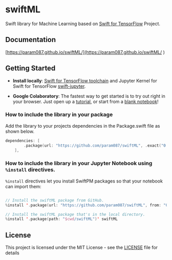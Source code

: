# swiftML

Swift library for Machine Learning based on [Swift for TensorFlow](https://github.com/tensorflow/swift) Project.


## Documentation
 [https://param087.github.io/swiftML/](https://param087.github.io/swiftML/ )



## Getting Started

 * **Install locally**: [Swift for TensorFlow toolchain](https://github.com/tensorflow/swift/blob/master/Installation.md) and Jupyter Kernel for Swift for TensorFlow [swift-jupyter](https://github.com/google/swift-jupyter).
 
 


* **Google Colaboratory**: The fastest way to get started is to try out right in your browser. Just open up a [tutorial](https://github.com/param087/swiftML/tree/master/Notebooks), or start from a [blank notebook](https://colab.research.google.com/github/tensorflow/swift/blob/master/notebooks/blank_swift.ipynb)!


### How to include the library in your package

Add the library to your projects dependencies in the Package.swift file as shown below.
```swift 
dependencies: [
        .package(url: "https://github.com/param087/swiftML", .exact("0.0.4")),
    ],
```

### How to include the library in your Jupyter Notebook using `%install` directives.

`%install` directives let you install SwiftPM packages so that your notebook
can import them:

```swift

// Install the swiftML package from GitHub.
%install '.package(url: "https://github.com/param087/swiftML", from: "0.0.4")' swiftML

// Install the swiftML package that's in the local directory.
%install '.package(path: "$cwd/swiftML")' swiftML
```


## License

This project is licensed under the MIT License - see the [LICENSE](LICENSE) file for details